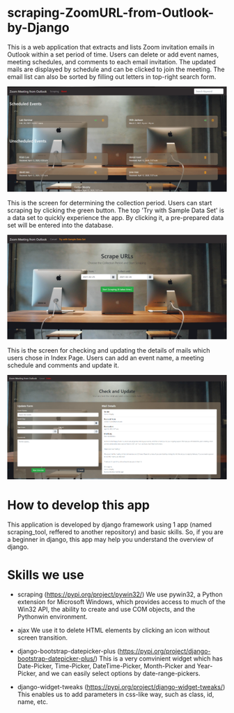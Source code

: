 # scraping-ZoomURL-from-Outlook-by-Django

This is a web application that extracts and lists Zoom invitation emails in Outlook within a set period of time. Users can delete or add event names, meeting schedules, and comments to each email invitation. The updated mails are displayed by schedule and can be clicked to join the meeting. The email list can also be sorted by filling out letters in top-right search form.

![Index Screen](images_for_README/index.png)


This is the screen for determining the collection period. Users can start scraping by clicking the green button.
The top 'Try with Sample Data Set' is a data set to quickly experience the app. By clicking it, a pre-prepared data set will be entered into the database.

![Scrape Screen](images_for_README/scrape.png)


This is the screen for checking and updating the details of mails which users chose in Index Page. Users can add an event name, a meeting schedule and comments and update it.

![Update Screen](images_for_README/update.png)


# How to develop this app

This application is developed by django framework using 1 app (named scraping_tool, reffered to another repository) and basic skills. So, if you are a beginner in django, this app may help you understand the overview of django.

# Skills we use

- scraping (https://pypi.org/project/pywin32/)
    We use pywin32, a Python extension for Microsoft Windows, which provides access to much of the Win32 API, the ability to create and use COM objects, and the Pythonwin environment.
    
- ajax
    We use it to delete HTML elements by clicking an icon without screen transition.
    
- django-bootstrap-datepicker-plus (https://pypi.org/project/django-bootstrap-datepicker-plus/)
    This is a very comvinient widget which has Date-Picker, Time-Picker, DateTime-Picker, Month-Picker and Year-Picker, and we can easily select options by date-range-pickers.

- django-widget-tweaks (https://pypi.org/project/django-widget-tweaks/)
    This enables us to add parameters in css-like way, such as class, id, name, etc.










